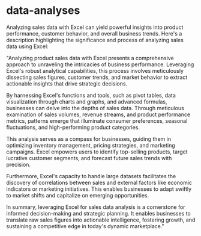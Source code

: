 # data-analyses
Analyzing sales data with Excel can yield powerful insights into product performance, customer behavior, and overall business trends. Here's a description highlighting the significance and process of analyzing sales data using Excel:

"Analyzing product sales data with Excel presents a comprehensive approach to unraveling the intricacies of business performance. Leveraging Excel's robust analytical capabilities, this process involves meticulously dissecting sales figures, customer trends, and market behavior to extract actionable insights that drive strategic decisions.

By harnessing Excel's functions and tools, such as pivot tables, data visualization through charts and graphs, and advanced formulas, businesses can delve into the depths of sales data. Through meticulous examination of sales volumes, revenue streams, and product performance metrics, patterns emerge that illuminate consumer preferences, seasonal fluctuations, and high-performing product categories.

This analysis serves as a compass for businesses, guiding them in optimizing inventory management, pricing strategies, and marketing campaigns. Excel empowers users to identify top-selling products, target lucrative customer segments, and forecast future sales trends with precision.

Furthermore, Excel's capacity to handle large datasets facilitates the discovery of correlations between sales and external factors like economic indicators or marketing initiatives. This enables businesses to adapt swiftly to market shifts and capitalize on emerging opportunities.

In summary, leveraging Excel for sales data analysis is a cornerstone for informed decision-making and strategic planning. It enables businesses to translate raw sales figures into actionable intelligence, fostering growth, and sustaining a competitive edge in today's dynamic marketplace."

